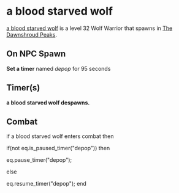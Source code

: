 # a blood starved wolf



[a blood starved wolf](/npc/174116) is a level 32 Wolf Warrior that spawns in [The Dawnshroud Peaks](/zone/174).



## On NPC Spawn

**Set a timer** named *depop* for 95 seconds


## Timer(s)

**a blood starved wolf despawns.**


## Combat

if a blood starved wolf enters combat  then


if(not eq.is_paused_timer("depop")) then



eq.pause_timer("depop");


else


eq.resume_timer("depop");
end